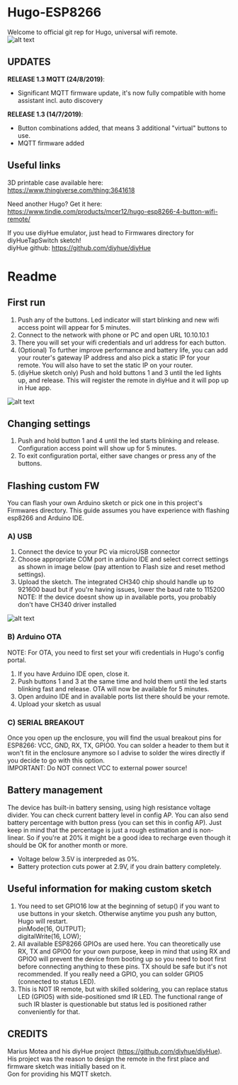 # Hugo-ESP8266

Welcome to official git rep for Hugo, universal wifi remote.  
![alt text](https://raw.githubusercontent.com/mcer12/Hugo-ESP8266/develop/Images/hugh.jpg)

## UPDATES
**RELEASE 1.3 MQTT (24/8/2019)**:  
- Significant MQTT firmware update, it's now fully compatible with home assistant incl. auto discovery  
  
**RELEASE 1.3 (14/7/2019)**:  
- Button combinations added, that means 3 additional "virtual" buttons to use.  
- MQTT firmware added

## Useful links
3D printable case available here:  
https://www.thingiverse.com/thing:3641618  

Need another Hugo? Get it here:  
https://www.tindie.com/products/mcer12/hugo-esp8266-4-button-wifi-remote/  

If you use diyHue emulator, just head to Firmwares directory for diyHueTapSwitch sketch!  
diyHue github: https://github.com/diyhue/diyHue  

# Readme

## First run
1) Push any of the buttons. Led indicator will start blinking and new wifi access point will appear for 5 minutes. 
2) Connect to the network with phone or PC and open URL 10.10.10.1
3) There you will set your wifi credentials and url address for each button.
4) (Optional) To further improve performance and battery life, you can add your router's gateway IP address and also pick a static IP for your remote. You will also have to set the static IP on your router.  
5) (diyHue sketch only) Push and hold buttons 1 and 3 until the led lights up, and release. This will register the remote in diyHue and it will pop up in Hue app.

![alt text](https://raw.githubusercontent.com/mcer12/Hugo-ESP8266/master/Images/ap_screen.png)

## Changing settings
1) Push and hold button 1 and 4 until the led starts blinking and release. Configuration access point will show up for 5 minutes.
2) To exit configuration portal, either save changes or press any of the buttons.

## Flashing custom FW
You can flash your own Arduino sketch or pick one in this project's Firmwares directory. This guide assumes you have experience with flashing esp8266 and Arduino IDE.

### A) USB
1) Connect the device to your PC via microUSB connector
2) Choose appropriate COM port in arduino IDE and select correct settings as shown in image below (pay attention to Flash size and reset method settings).
3) Upload the sketch. The integrated CH340 chip should handle up to 921600 baud but if you're having issues, lower the baud rate to 115200  
NOTE: If the device doesnt show up in available ports, you probably don't have CH340 driver installed

![alt text](https://raw.githubusercontent.com/mcer12/Hugo-ESP8266/master/Images/ide_settings.png)

### B) Arduino OTA
NOTE: For OTA, you need to first set your wifi credentials in Hugo's config portal.  
1) If you have Arduino IDE open, close it.  
2) Push buttons 1 and 3 at the same time and hold them until the led starts blinking fast and release. OTA will now be available for 5 minutes.  
3) Open arduino IDE and in available ports list there should be your remote.  
4) Upload your sketch as usual  

### C) SERIAL BREAKOUT
Once you open up the enclosure, you will find the usual breakout pins for ESP8266: VCC, GND, RX, TX, GPIO0. You can solder a header to them but it won't fit in the enclosure anymore so I advise to solder the wires directly if you decide to go with this option.  
IMPORTANT: Do NOT connect VCC to external power source!

## Battery management
The device has built-in battery sensing, using high resistance voltage divider. You can check current battery level in config AP. You can also send battery percentage with button press (you can set this in config AP). Just keep in mind that the percentage is just a rough estimation and is non-linear. So if you're at 20% it might be a good idea to recharge even though it should be OK for another month or more.  
- Voltage below 3.5V is interpreded as 0%. 
- Battery protection cuts power at 2.9V, if you drain battery completely.

## Useful information for making custom sketch
1) You need to set GPIO16 low at the beginning of setup() if you want to use buttons in your sketch. Otherwise anytime you push any button, Hugo will restart.  
pinMode(16, OUTPUT);  
digitalWrite(16, LOW);  
2) All available ESP8266 GPIOs are used here. You can theoretically use RX, TX and GPIO0 for your own purpose, keep in mind that using RX and GPIO0 will prevent the device from booting up so you need to boot first before connecting anything to these pins. TX should be safe but it's not recommended. If you really need a GPIO, you can solder GPIO5 (connected to status LED).
3) This is NOT IR remote, but with skilled soldering, you can replace status LED (GPIO5) with side-positioned smd IR LED. The functional range of such IR blaster is questionable but status led is positioned rather conveniently for that.

## CREDITS
Marius Motea and his diyHue project (https://github.com/diyhue/diyHue). His project was the reason to design the remote in the first place and firmware sketch was initially based on it.  
Gon for providing his MQTT sketch.
